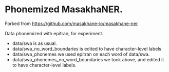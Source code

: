 # Phonemized MasakhaNER. 
Forked from https://github.com/masakhane-io/masakhane-ner

Data phonemized with epitran, for experiment. 

* data/swa is as usual.
* data/swa_no_word_boundaries is edited to have character-level labels
* data/swa_phonemes we used epitran on each word of data/swa. 
* data/swa_phonemes_no_word_boundaries we took above, and edited it to have character-level labels. 
